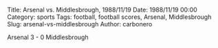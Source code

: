 Title: Arsenal vs. Middlesbrough, 1988/11/19
Date: 1988/11/19 00:00
Category: sports
Tags: football, football scores, Arsenal, Middlesbrough
Slug: arsenal-vs-middlesbrough
Author: carbonero


Arsenal 3 - 0 Middlesbrough
